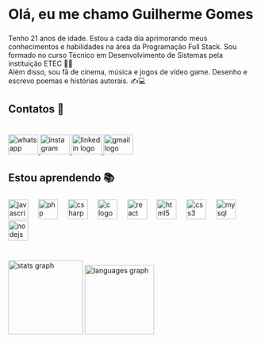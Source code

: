 <br clear="both">

<h1 align="left">Olá, eu me chamo Guilherme Gomes</h1>

###

<p align="left">Tenho 21 anos de idade. Estou a cada dia aprimorando meus conhecimentos e habilidades na área da Programação Full Stack.  Sou formado no curso Técnico em Desenvolvimento de Sistemas pela instituição ETEC 👨‍🎓<br>Além disso, sou fã de cinema, música e jogos de vídeo game. Desenho e escrevo poemas e histórias autorais. ✍💻</p>

###

<h2 align="left">Contatos 📲</h2>

###

<br clear="both">

<div align="left">
  <a href="https://wa.me/5511948458252" target="_blank">
    <img src="https://raw.githubusercontent.com/maurodesouza/profile-readme-generator/master/src/assets/icons/social/whatsapp/default.svg" width="60" height="40" alt="whatsapp logo"  />
  </a>
  <a href="https://www.instagram.com/guigozt" target="_blank">
    <img src="https://raw.githubusercontent.com/maurodesouza/profile-readme-generator/master/src/assets/icons/social/instagram/default.svg" width="60" height="40" alt="instagram logo"  />
  </a>
  <a href="https://www.linkedin.com/in/guilherme-gomes-607039231" target="_blank">
    <img src="https://raw.githubusercontent.com/maurodesouza/profile-readme-generator/master/src/assets/icons/social/linkedin/default.svg" width="60" height="40" alt="linkedin logo"  />
  </a>
  <a href="mailto:guilhermegomeszt@gmail.com" target="_blank">
    <img src="https://raw.githubusercontent.com/maurodesouza/profile-readme-generator/master/src/assets/icons/social/gmail/default.svg" width="60" height="40" alt="gmail logo"  />
  </a>
</div>

###

<h2 align="left">Estou aprendendo 📚</h2>

###

<div align="left">
  <img src="https://cdn.jsdelivr.net/gh/devicons/devicon/icons/javascript/javascript-plain.svg" height="40" alt="javascript logo"  />
  <img width="12" />
  <img src="https://cdn.jsdelivr.net/gh/devicons/devicon/icons/php/php-original.svg" height="40" alt="php logo"  />
  <img width="12" />
  <img src="https://cdn.jsdelivr.net/gh/devicons/devicon/icons/csharp/csharp-original.svg" height="40" alt="csharp logo"  />
  <img width="12" />
  <img src="https://cdn.jsdelivr.net/gh/devicons/devicon/icons/c/c-original.svg" height="40" alt="c logo"  />
  <img width="12" />
  <img src="https://cdn.jsdelivr.net/gh/devicons/devicon/icons/react/react-original.svg" height="40" alt="react logo"  />
  <img width="12" />
  <img src="https://cdn.simpleicons.org/html5/E34F26" height="40" alt="html5 logo"  />
  <img width="12" />
  <img src="https://cdn.simpleicons.org/css3/1572B6" height="40" alt="css3 logo"  />
  <img width="12" />
  <img src="https://cdn.jsdelivr.net/gh/devicons/devicon/icons/mysql/mysql-original-wordmark.svg" height="40" alt="mysql logo"  />
  <img width="12" />
  <img src="https://cdn.jsdelivr.net/gh/devicons/devicon/icons/nodejs/nodejs-plain-wordmark.svg" height="40" alt="nodejs logo"  />
</div>

###

<br clear="both">

<div align="left">
  <img src="https://github-readme-stats.vercel.app/api?username=guigozt&hide_title=true&hide_rank=false&show_icons=true&include_all_commits=true&count_private=true&disable_animations=false&theme=dracula&locale=pt-br&hide_border=true&order=1" height="150" alt="stats graph"  />
  <img src="https://github-readme-stats.vercel.app/api/top-langs?username=guigozt&locale=pt-br&hide_title=true&layout=compact&card_width=320&langs_count=4&theme=dracula&hide_border=true&order=2" height="140" alt="languages graph"  />
</div>

###
